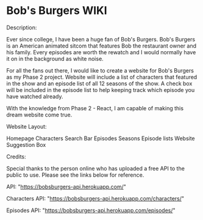 # Bob's Burgers WIKI

Description:

Ever since college, I have been a huge fan of Bob's Burgers. Bob's Burgers is an American animated sitcom that features Bob the restaurant owner and his family. Every episodes are worth the rewatch and I would normally have it on in the background as white noise.

For all the fans out there, I would like to create a website for Bob's Burgers as my Phase 2 project. Website will include a list of characters that featured in the show and an episode list of all 12 seasons of the show. A check box will be included in the episode list to help keeping track which episode you have watched already.  

With the knowledge from Phase 2 - React, I am capable of making this dream website come true.

Website Layout:

Homepage
Characters
Search Bar
Episodes
Seasons
Episode lists
Website Suggestion Box
 

Credits:

Special thanks to the person online who has uploaded a free API to the public to use.
Please see the links below for reference.

API: "https://bobsburgers-api.herokuapp.com/"

Characters API: "https://bobsburgers-api.herokuapp.com/characters/"

Episodes API: "https://bobsburgers-api.herokuapp.com/episodes/"